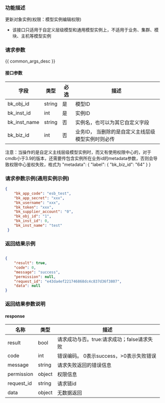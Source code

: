 ### 功能描述

更新对象实例(权限：模型实例编辑权限)

- 该接口只适用于自定义层级模型和通用模型实例上，不适用于业务、集群、模块、主机等模型实例

### 请求参数

{{ common_args_desc }}

#### 接口参数

| 字段                |  类型      | 必选   |  描述                            |
|---------------------|------------|--------|----------------------------------|
| bk_obj_id           | string     | 是     | 模型ID       |
| bk_inst_id          | int        | 是     | 实例ID |
| bk_inst_name        | string     | 否     | 实例名，也可以为其它自定义字段   |
| bk_biz_id                  | int        | 否     | 业务ID， 当删除的是自定义主线层级模型实例时则必传|

 注意：当操作的是自定义主线层级模型实例时，而又有使用权限中心的，对于cmdb小于3.9的版本，还需要传包含实例所在业务id的metadata参数，否则会导致权限中心鉴权失败，格式为
"metadata": {
    "label": {
        "bk_biz_id": "64"
    }
}

### 请求参数示例(通用实例示例)

```json
{
    "bk_app_code": "esb_test",
    "bk_app_secret": "xxx",
    "bk_username": "xxx",
    "bk_token": "xxx",
    "bk_supplier_account": "0",
    "bk_obj_id": "1",
    "bk_inst_id": 0,
    "bk_inst_name": "test"
 }
```

### 返回结果示例

```json

{
    "result": true,
    "code": 0,
    "message": "success",
    "permission": null,
    "request_id": "e43da4ef221746868dc4c837d36f3807",
    "data": null
}
```

### 返回结果参数说明

#### response

| 名称  | 类型  | 描述 |
|---|---|---|
| result | bool | 请求成功与否。true:请求成功；false请求失败 |
| code | int | 错误编码。 0表示success，>0表示失败错误 |
| message | string | 请求失败返回的错误信息 |
| permission    | object | 权限信息    |
| request_id    | string | 请求链id    |
| data | object | 无数据返回 |
